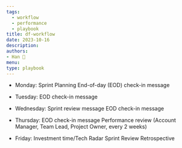 ```yaml
---
tags:
  - workflow
  - performance
  - playbook
title: df-workflow
date: 2023-10-16
description:
authors:
- Han 🐸
menu:
type: playbook
---
```

* Monday:
Sprint Planning
End-of-day (EOD) check-in message

* Tuesday:
EOD check-in message

* Wednesday:
Sprint review message
EOD check-in message

* Thursday:
EOD check-in message
Performance review (Account Manager, Team Lead, Project Owner, every 2 weeks)

* Friday:
Investment time/Tech Radar
Sprint Review
Retrospective
